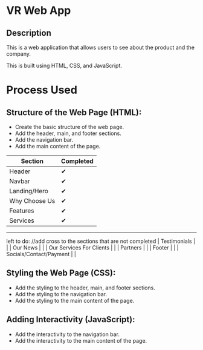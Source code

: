 # VR Web App

## Description
This is a web application that allows users to see about the product and the company.

This is built using HTML, CSS, and JavaScript.

# Process Used

## Structure of the Web Page (HTML):

- Create the basic structure of the web page.
- Add the header, main, and footer sections.
- Add the navigation bar.
- Add the main content of the page.

<!-- table to see which sections are completed -->
| Section | Completed |
|---------|-----------|
| Header  |     ✔     |
| Navbar  |     ✔     |
| Landing/Hero    |     ✔     |
| Why Choose Us   |     ✔     |
| Features        |     ✔     |
| Services        |     ✔     |
--------------------------
left to do:
//add cross to the sections that are not completed
| Testimonials    |           |
| Our News        |           |
| Our Services For Clients    |           |
| Partners    |           |
| Footer    |           |
| Socials/Contact/Payment    |           |

## Styling the Web Page (CSS):

- Add the styling to the header, main, and footer sections.
- Add the styling to the navigation bar.
- Add the styling to the main content of the page.


## Adding Interactivity (JavaScript):

- Add the interactivity to the navigation bar.
- Add the interactivity to the main content of the page.